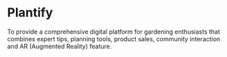 # Plantify
To provide a comprehensive digital platform for gardening enthusiasts that combines expert tips, planning tools, product sales, community interaction and AR (Augmented Reality) feature.
